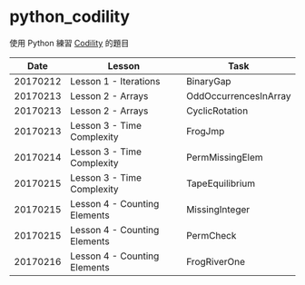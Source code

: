 # python_codility

使用 Python 練習 [Codility][co] 的題目

| Date | Lesson | Task |
| ------ | ------ | ------ |
| 20170212 | Lesson 1 - Iterations | BinaryGap |
| 20170213 | Lesson 2 - Arrays | OddOccurrencesInArray |
| 20170213 | Lesson 2 - Arrays | CyclicRotation |
| 20170213 | Lesson 3 - Time Complexity | FrogJmp |
| 20170214 | Lesson 3 - Time Complexity | PermMissingElem |
| 20170215 | Lesson 3 - Time Complexity | TapeEquilibrium |
| 20170215 | Lesson 4 - Counting Elements | MissingInteger |
| 20170215 | Lesson 4 - Counting Elements | PermCheck |
| 20170216 | Lesson 4 - Counting Elements | FrogRiverOne |

[co]: <https://codility.com/programmers/>